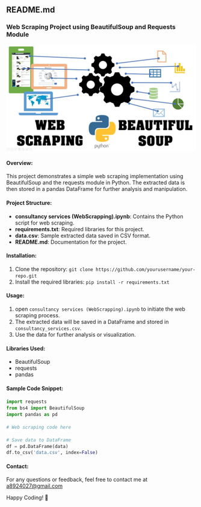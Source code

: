 ## README.md

### Web Scraping Project using BeautifulSoup and Requests Module

![Beautiful Soup Logo](webscrap.jpg)


#### Overview:
This project demonstrates a simple web scraping implementation using BeautifulSoup and the requests module in Python. The extracted data is then stored in a pandas DataFrame for further analysis and manipulation.

#### Project Structure:
- **consultancy services (WebScrapping).ipynb**: Contains the Python script for web scraping.
- **requirements.txt**: Required libraries for this project.
- **data.csv**: Sample extracted data saved in CSV format.
- **README.md**: Documentation for the project.

#### Installation:
1. Clone the repository: `git clone https://github.com/yourusername/your-repo.git`
2. Install the required libraries: `pip install -r requirements.txt`

#### Usage:
1. open `consultancy services (WebScrapping).ipynb` to initiate the web scraping process.
2. The extracted data will be saved in a DataFrame and stored in `consultancy_services.csv`.
3. Use the data for further analysis or visualization.

#### Libraries Used:
- BeautifulSoup
- requests
- pandas

#### Sample Code Snippet:
```python
import requests
from bs4 import BeautifulSoup
import pandas as pd

# Web scraping code here

# Save data to DataFrame
df = pd.DataFrame(data)
df.to_csv('data.csv', index=False)
```

#### Contact:
For any questions or feedback, feel free to contact me at a8924027@gmail.com

Happy Coding! 🚀
